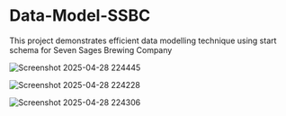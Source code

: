 # Data-Model-SSBC
This project demonstrates efficient data modelling technique using start schema for Seven Sages Brewing Company

![Screenshot 2025-04-28 224445](https://github.com/user-attachments/assets/c107b4a6-1b3e-468d-8fdc-12a9910fa394)

![Screenshot 2025-04-28 224228](https://github.com/user-attachments/assets/45842b0b-e386-43c7-999d-556f51d526e2)

![Screenshot 2025-04-28 224306](https://github.com/user-attachments/assets/b60aab8d-e63f-49c9-b02b-2cecd8f27c06)


